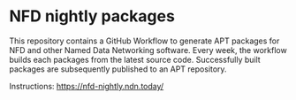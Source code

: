 # NFD nightly packages

This repository contains a GitHub Workflow to generate APT packages for NFD and other Named Data Networking software.
Every week, the workflow builds each packages from the latest source code.
Successfully built packages are subsequently published to an APT repository.

Instructions: <https://nfd-nightly.ndn.today/>
